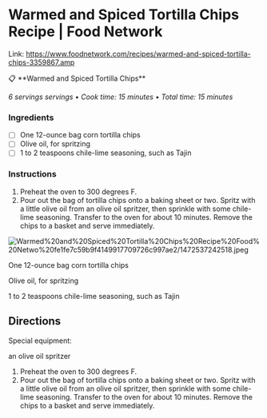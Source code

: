 # Warmed and Spiced Tortilla Chips Recipe | Food Network

Link: https://www.foodnetwork.com/recipes/warmed-and-spiced-tortilla-chips-3359867.amp

<aside>
📋 **Warmed and Spiced Tortilla Chips**

*6 servings servings* • *Cook time: 15 minutes* • *Total time: 15 minutes*

### Ingredients

- [ ]  One 12-ounce bag corn tortilla chips
- [ ]  Olive oil, for spritzing
- [ ]  1 to 2 teaspoons chile-lime seasoning, such as Tajin

### Instructions

1. Preheat the oven to 300 degrees F.
2. Pour out the bag of tortilla chips onto a baking sheet or two. Spritz with a little olive oil from an olive oil spritzer, then sprinkle with some chile-lime seasoning. Transfer to the oven for about 10 minutes. Remove the chips to a basket and serve immediately.
</aside>

![Warmed%20and%20Spiced%20Tortilla%20Chips%20Recipe%20Food%20Netwo%20fe1fe7c59b9f4149917709726c997ae2/1472537242518.jpeg](Warmed%20and%20Spiced%20Tortilla%20Chips%20Recipe%20Food%20Netwo%20fe1fe7c59b9f4149917709726c997ae2/1472537242518.jpeg)

One 12-ounce bag corn tortilla chips

Olive oil, for spritzing

1 to 2 teaspoons chile-lime seasoning, such as Tajin

## Directions

Special equipment:

an olive oil spritzer

1. Preheat the oven to 300 degrees F.
2. Pour out the bag of tortilla chips onto a baking sheet or two. Spritz with a little olive oil from an olive oil spritzer, then sprinkle with some chile-lime seasoning. Transfer to the oven for about 10 minutes. Remove the chips to a basket and serve immediately.